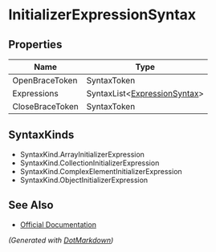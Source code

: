 # InitializerExpressionSyntax

## Properties

| Name            | Type                                                    |
| --------------- | ------------------------------------------------------- |
| OpenBraceToken  | SyntaxToken                                             |
| Expressions     | SyntaxList\<[ExpressionSyntax](SeparatedSyntaxList.md)> |
| CloseBraceToken | SyntaxToken                                             |

## SyntaxKinds

* SyntaxKind\.ArrayInitializerExpression
* SyntaxKind\.CollectionInitializerExpression
* SyntaxKind\.ComplexElementInitializerExpression
* SyntaxKind\.ObjectInitializerExpression

## See Also

* [Official Documentation](https://docs.microsoft.com/en-us/dotnet/api/microsoft.codeanalysis.csharp.syntax.initializerexpressionsyntax)


*\(Generated with [DotMarkdown](http://github.com/JosefPihrt/DotMarkdown)\)*